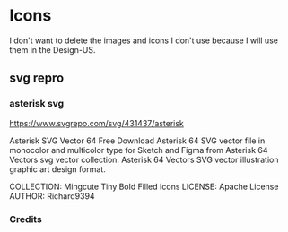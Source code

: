 # Icons

I don't want to delete the images and icons I don't use because I will use them in the Design-US.

## svg repro

### asterisk svg

https://www.svgrepo.com/svg/431437/asterisk

Asterisk SVG Vector 64
Free Download Asterisk 64 SVG vector file in monocolor and multicolor type for Sketch and Figma from Asterisk 64 Vectors svg vector collection. Asterisk 64 Vectors SVG vector illustration graphic art design format.

COLLECTION: Mingcute Tiny Bold Filled Icons
LICENSE: Apache License
AUTHOR: Richard9394

### Credits
